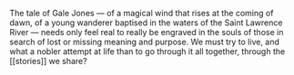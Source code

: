 The tale of Gale Jones — of a magical wind that rises at the coming of dawn, of a young wanderer baptised in the waters of the Saint Lawrence River — needs only feel real to really be engraved in the souls of those in search of lost or missing meaning and purpose. We must try to live, and what a nobler attempt at life than to go through it all together, through the [[stories]] we share? 